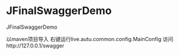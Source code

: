 # JFinalSwaggerDemo
JFinalSwaggerDemo

以maven项目导入
右键运行live.autu.common.config.MainConfig
访问http://127.0.0.1/swagger
